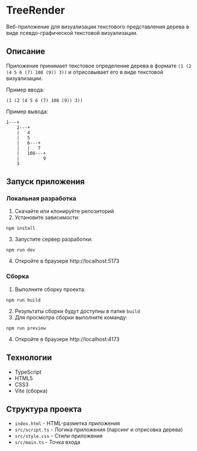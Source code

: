 # TreeRender

Веб-приложение для визуализации текстового представления дерева в виде псевдо-графической текстовой визуализации.

## Описание

Приложение принимает текстовое определение дерева в формате `(1 (2 (4 5 6 (7) 108 (9)) 3))` и отрисовывает его в виде текстовой визуализации.

Пример ввода:
```
(1 (2 (4 5 6 (7) 108 (9)) 3))
```

Пример вывода:
```
1---+
    2---+
    |   4
    |   5
    |   6---+
    |   |   7
    |   108---+
    |         9
    3
```

## Запуск приложения

### Локальная разработка

1. Скачайте или клонируйте репозиторий
2. Установите зависимости:
```
npm install
```
3. Запустите сервер разработки:
```
npm run dev
```
4. Откройте в браузере http://localhost:5173

### Сборка

1. Выполните сборку проекта:
```
npm run build
```
2. Результаты сборки будут доступны в папке `build`
3. Для просмотра сборки выполните команду:
```
npm run preview
```
4. Откройте в браузере http://localhost:4173

## Технологии

- TypeScript
- HTML5
- CSS3
- Vite (сборка)

## Структура проекта

- `index.html` - HTML-разметка приложения
- `src/script.ts` - Логика приложения (парсинг и отрисовка дерева)
- `src/style.css` - Стили приложения
- `src/main.ts` - Точка входа 